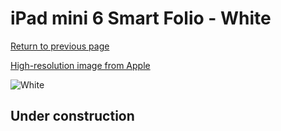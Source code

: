 # iPad mini 6 Smart Folio - White

[Return to previous page](/ipad_mini6)

[High-resolution image from Apple](https://store.storeimages.cdn-apple.com/8756/as-images.apple.com/is/MM6H3?wid=4500&hei=4500&fmt=png)

<div style="width: 500px"><img src="/everyphone/MM6H3.png" alt="White"></div>

## Under construction
